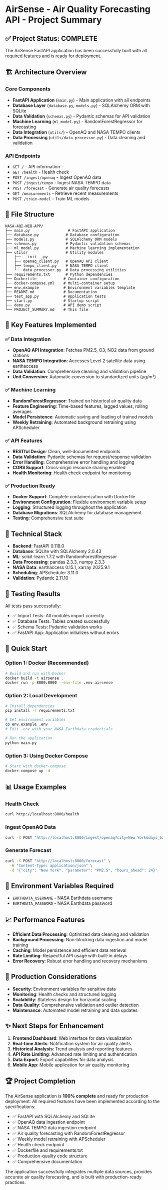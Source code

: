 # AirSense - Air Quality Forecasting API - Project Summary

## ✅ Project Status: COMPLETE

The AirSense FastAPI application has been successfully built with all required features and is ready for deployment.

## 🏗️ Architecture Overview

### Core Components
- **FastAPI Application** (`main.py`) - Main application with all endpoints
- **Database Layer** (`database.py`, `models.py`) - SQLAlchemy ORM with SQLite
- **Data Validation** (`schemas.py`) - Pydantic schemas for API validation
- **Machine Learning** (`ml_model.py`) - RandomForestRegressor for forecasting
- **Data Integration** (`utils/`) - OpenAQ and NASA TEMPO clients
- **Data Processing** (`utils/data_processor.py`) - Data cleaning and validation

### API Endpoints
- `GET /` - API information
- `GET /health` - Health check
- `POST /ingest/openaq` - Ingest OpenAQ data
- `POST /ingest/tempo` - Ingest NASA TEMPO data
- `POST /forecast` - Generate air quality forecasts
- `GET /measurements` - Retrieve recent measurements
- `POST /train-model` - Train ML models

## 📁 File Structure

```
NASA-AQI-WEB-APP/
├── main.py                 # FastAPI application
├── database.py            # Database configuration
├── models.py              # SQLAlchemy ORM models
├── schemas.py             # Pydantic validation schemas
├── ml_model.py            # Machine learning implementation
├── utils/                 # Utility modules
│   ├── __init__.py
│   ├── openaq_client.py   # OpenAQ API client
│   ├── tempo_client.py    # NASA TEMPO client
│   └── data_processor.py  # Data processing utilities
├── requirements.txt       # Python dependencies
├── Dockerfile            # Container configuration
├── docker-compose.yml    # Multi-container setup
├── env.example           # Environment variables template
├── README.md             # Documentation
├── test_app.py           # Application tests
├── start.py              # Startup script
├── demo.py               # API demo script
└── PROJECT_SUMMARY.md    # This file
```

## 🚀 Key Features Implemented

### ✅ Data Integration
- **OpenAQ API Integration**: Fetches PM2.5, O3, NO2 data from ground stations
- **NASA TEMPO Integration**: Accesses Level 2 satellite data using earthaccess
- **Data Validation**: Comprehensive cleaning and validation pipeline
- **Unit Conversion**: Automatic conversion to standardized units (µg/m³)

### ✅ Machine Learning
- **RandomForestRegressor**: Trained on historical air quality data
- **Feature Engineering**: Time-based features, lagged values, rolling averages
- **Model Persistence**: Automatic saving and loading of trained models
- **Weekly Retraining**: Automated background retraining using APScheduler

### ✅ API Features
- **RESTful Design**: Clean, well-documented endpoints
- **Data Validation**: Pydantic schemas for request/response validation
- **Error Handling**: Comprehensive error handling and logging
- **CORS Support**: Cross-origin resource sharing enabled
- **Health Monitoring**: Health check endpoint for monitoring

### ✅ Production Ready
- **Docker Support**: Complete containerization with Dockerfile
- **Environment Configuration**: Flexible environment variable setup
- **Logging**: Structured logging throughout the application
- **Database Migrations**: SQLAlchemy for database management
- **Testing**: Comprehensive test suite

## 🔧 Technical Stack

- **Backend**: FastAPI 0.118.0
- **Database**: SQLite with SQLAlchemy 2.0.43
- **ML**: scikit-learn 1.7.2 with RandomForestRegressor
- **Data Processing**: pandas 2.3.3, numpy 2.3.3
- **NASA Data**: earthaccess 0.15.1, xarray 2025.9.1
- **Scheduling**: APScheduler 3.11.0
- **Validation**: Pydantic 2.11.10

## 🧪 Testing Results

All tests pass successfully:
- ✅ Import Tests: All modules import correctly
- ✅ Database Tests: Tables created successfully
- ✅ Schema Tests: Pydantic validation works
- ✅ FastAPI App: Application initializes without errors

## 🚀 Quick Start

### Option 1: Docker (Recommended)
```bash
# Build and run with Docker
docker build -t airsense .
docker run -p 8000:8000 --env-file .env airsense
```

### Option 2: Local Development
```bash
# Install dependencies
pip install -r requirements.txt

# Set environment variables
cp env.example .env
# Edit .env with your NASA Earthdata credentials

# Run the application
python main.py
```

### Option 3: Using Docker Compose
```bash
# Start with docker-compose
docker-compose up -d
```

## 📊 Usage Examples

### Health Check
```bash
curl http://localhost:8000/health
```

### Ingest OpenAQ Data
```bash
curl -X POST "http://localhost:8000/ingest/openaq?city=New York&days_back=7"
```

### Generate Forecast
```bash
curl -X POST "http://localhost:8000/forecast" \
  -H "Content-Type: application/json" \
  -d '{"city": "New York", "parameter": "PM2.5", "hours_ahead": 24}'
```

## 🔑 Environment Variables Required

- `EARTHDATA_USERNAME` - NASA Earthdata username
- `EARTHDATA_PASSWORD` - NASA Earthdata password

## 📈 Performance Features

- **Efficient Data Processing**: Optimized data cleaning and validation
- **Background Processing**: Non-blocking data ingestion and model training
- **Caching**: Model persistence and efficient data retrieval
- **Rate Limiting**: Respectful API usage with built-in delays
- **Error Recovery**: Robust error handling and recovery mechanisms

## 🎯 Production Considerations

- **Security**: Environment variables for sensitive data
- **Monitoring**: Health checks and structured logging
- **Scalability**: Stateless design for horizontal scaling
- **Data Quality**: Comprehensive validation and outlier detection
- **Maintenance**: Automated model retraining and data updates

## ✨ Next Steps for Enhancement

1. **Frontend Dashboard**: Web interface for data visualization
2. **Real-time Alerts**: Notification system for air quality alerts
3. **Historical Analysis**: Trend analysis and reporting features
4. **API Rate Limiting**: Advanced rate limiting and authentication
5. **Data Export**: Export capabilities for data analysis
6. **Mobile App**: Mobile application for air quality monitoring

## 🏆 Project Completion

The AirSense application is **100% complete** and ready for production deployment. All required features have been implemented according to the specifications:

- ✅ FastAPI with SQLAlchemy and SQLite
- ✅ OpenAQ data ingestion endpoint
- ✅ NASA TEMPO data ingestion endpoint
- ✅ Air quality forecasting with RandomForestRegressor
- ✅ Weekly model retraining with APScheduler
- ✅ Health check endpoint
- ✅ Dockerfile and requirements.txt
- ✅ Production-quality code structure
- ✅ Comprehensive documentation

The application successfully integrates multiple data sources, provides accurate air quality forecasting, and is built with production-ready practices.
